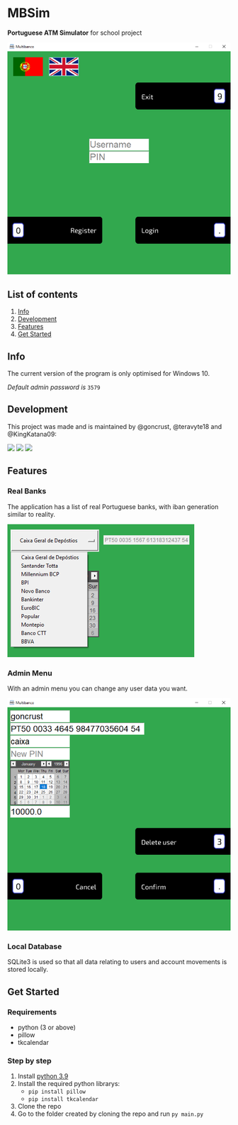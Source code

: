 # MBSim

**Portuguese ATM Simulator** for school project

![multibanco](main_menu.png)

## List of contents

1. [Info](#Info)
1. [Development](#Development)
1. [Features](#Features)
1. [Get Started](#Get-Started)

## Info

The current version of the program is only optimised for Windows 10.

*Default admin password is* `3579`

## Development

This project was made and is maintained by @goncrust, @teravyte18 and @KingKatana09:

[![](https://github.com/goncrust.png?size=50)](https://github.com/goncrust) [![](https://github.com/teravyte18.png?size=50)](https://github.com/teravyte18) [![](https://github.com/KingKatana09.png?size=50)](https://github.com/KingKatana09)

## Features

### Real Banks

The application has a list of real Portuguese banks, with iban generation similar to reality.

![banks](banks_register.png)

### Admin Menu

With an admin menu you can change any user data you want.

![admin](admin_menu.png)

### Local Database

SQLite3 is used so that all data relating to users and account movements is stored locally.

## Get Started

### Requirements

- python (3 or above)
- pillow
- tkcalendar

### Step by step

1. Install [python 3.9](https://www.python.org/ftp/python/3.9.1/python-3.9.1-amd64.exe)
1. Install the required python librarys:
    - `pip install pillow`
    - `pip install tkcalendar`
1. Clone the repo
1. Go to the folder created by cloning the repo and run `py main.py`
